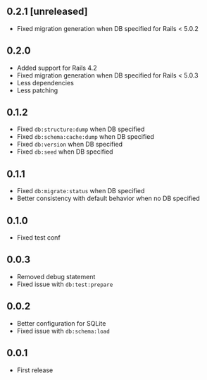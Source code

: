 ## 0.2.1 [unreleased]

- Fixed migration generation when DB specified for Rails < 5.0.2

## 0.2.0

- Added support for Rails 4.2
- Fixed migration generation when DB specified for Rails < 5.0.3
- Less dependencies
- Less patching

## 0.1.2

- Fixed `db:structure:dump` when DB specified
- Fixed `db:schema:cache:dump` when DB specified
- Fixed `db:version` when DB specified
- Fixed `db:seed` when DB specified

## 0.1.1

- Fixed `db:migrate:status` when DB specified
- Better consistency with default behavior when no DB specified

## 0.1.0

- Fixed test conf

## 0.0.3

- Removed debug statement
- Fixed issue with `db:test:prepare`

## 0.0.2

- Better configuration for SQLite
- Fixed issue with `db:schema:load`

## 0.0.1

- First release
